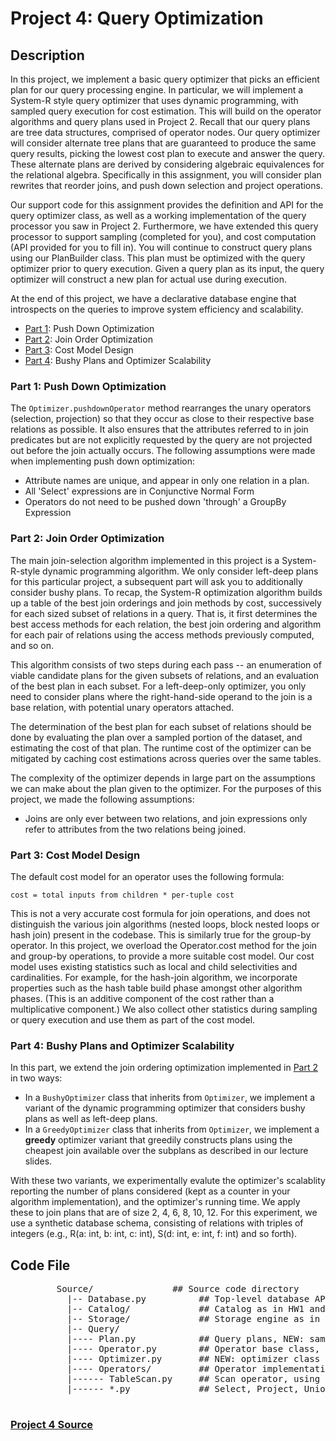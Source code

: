 # Project 4: Query Optimization

## Description
In this project, we implement a basic query optimizer that picks an efficient plan for our query processing engine. In particular, we will implement a System-R style query optimizer that uses dynamic programming, with sampled query execution for cost estimation. This  will build on the operator algorithms and query plans used in Project 2. Recall that our query plans are tree data structures, comprised of operator nodes. Our query optimizer will consider alternate tree plans that are guaranteed to produce the same query results, picking the lowest cost plan to execute and answer the query. These alternate plans are derived by considering algebraic equivalences for the relational algebra. Specifically in this assignment, you will consider plan rewrites that reorder joins, and push down selection and project operations. 

Our support code for this assignment provides the definition and API for the query optimizer class, as well as a working implementation of the query processor you saw in Project 2. Furthermore, we have extended this query processor to support sampling (completed for you), and cost computation (API provided for you to fill in). You will continue to construct query plans using our PlanBuilder class. This plan must be optimized with the query optimizer prior to query execution. Given a query plan as its input, the query optimizer will construct a new plan for actual use during execution. 

At the end of this project, we have a declarative database engine that introspects on the queries to improve system efficiency and scalability. 

* [Part 1](#part1): Push Down Optimization
* [Part 2](#part2): Join Order Optimization
* [Part 3](#part3): Cost Model Design
* [Part 4](#part4): Bushy Plans and Optimizer Scalability

<a name="part1"></a>
### Part 1: Push Down Optimization

The `Optimizer.pushdownOperator` method rearranges the unary operators (selection, projection) so that they occur as close to their respective base relations as possible. It also ensures that the attributes referred to in join predicates but are not explicitly requested by the query are not projected out before the join actually occurs. 
The following assumptions were made  when implementing push down optimization:

* Attribute names are unique, and appear in only one relation in a plan.
* All 'Select' expressions are in Conjunctive Normal Form
* Operators do not need to be pushed down 'through' a GroupBy Expression

<a name="part2"></a>
### Part 2: Join Order Optimization

The main join-selection algorithm implemented in this project is a System-R-style dynamic programming algorithm. We only consider left-deep plans for this particular project, a subsequent part will ask you to additionally consider bushy plans. To recap, the System-R optimization algorithm builds up a table of the best join orderings and join methods by cost, successively for each sized subset of relations in a query. That is, it first determines the best access methods for each relation, the best join ordering and algorithm for each pair of relations using the access methods previously computed, and so on.

This algorithm consists of two steps during each pass -- an enumeration of viable candidate plans for the given subsets of relations, and an evaluation of the best plan in each subset. For a left-deep-only optimizer, you only need to consider plans where the right-hand-side operand to the join is a base relation, with potential unary operators attached.

The determination of the best plan for each subset of relations should be done by evaluating the plan over a sampled portion of the dataset, and estimating the cost of that plan. The runtime cost of the optimizer can be mitigated by caching cost estimations across queries over the same tables.

The complexity of the optimizer depends in large part on the assumptions we can make about the plan given to the optimizer. For the purposes of this project, we made the following assumptions:

* Joins are only ever between two relations, and join expressions only refer to attributes from the two relations being joined.

<a name="part3"></a>
### Part 3: Cost Model Design

The default cost model for an operator uses the following formula:

``` cost = total inputs from children * per-tuple cost ```

This is not a very accurate cost formula for join operations, and does not distinguish the various join algorithms (nested loops, block nested loops or hash join) present in the codebase. This is similarly true for the group-by operator. In this project, we overload the Operator.cost method for the join and group-by operations, to provide a more suitable cost model. Our cost model uses existing statistics such as local and child selectivities and cardinalities. For example, for the hash-join algorithm, we incorporate properties such as the hash table build phase amongst other algorithm phases. (This is an additive component of the cost rather than a multiplicative component.) We also collect other statistics during sampling or query execution and use them as part of the cost model. 

<a name="part4"></a>
### Part 4: Bushy Plans and Optimizer Scalability

In this part, we extend the join ordering optimization implemented in [Part 2](#part2) in two ways:

* In a `BushyOptimizer` class that inherits from `Optimizer`, we implement a variant of the dynamic programming optimizer that considers bushy plans as well as left-deep plans.
* In a `GreedyOptimizer` class that inherits from `Optimizer`, we implement a **greedy** optimizer variant that greedily constructs plans using the cheapest join available over the subplans as described in our lecture slides.

With these two variants, we experimentally evalute the optimizer's scalablity reporting the number of plans considered (kept as a counter in your algorithm implementation), and the optimizer's running time. We apply these to join plans that are of size 2, 4, 6, 8, 10, 12. For this experiment, we use a synthetic database schema, consisting of relations with triples of integers (e.g., R(a: int, b: int, c: int), S(d: int, e: int, f: int) and so forth). 

## Code File
<dl>
 <dd><pre>
	Source/               ## Source code directory
	  |-- Database.py          ## Top-level database API
	  |-- Catalog/             ## Catalog as in HW1 and 2
	  |-- Storage/             ## Storage engine as in HW1 and 2
	  |-- Query/
	  |---- Plan.py            ## Query plans, NEW: sampling API
	  |---- Operator.py        ## Operator base class, NEW: costing API
	  |---- Optimizer.py       ## NEW: optimizer class skeleton
	  |---- Operators/         ## Operator implementations directory
	  |------ TableScan.py     ## Scan operator, using file-based iterators
	  |------ *.py             ## Select, Project, Union, Join, and Group-By operator implementations.
 </pre></dd> 
</dl>	  

### [Project 4 Source](http://damsl.cs.jhu.edu/teaching/dbsys/2017/assignments/hw3/)
